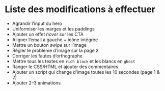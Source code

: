 # Liste des modifications à effectuer

- Agrandir l’input du hero
- Uniformiser les marges et les paddings
- Ajouter un effet *hover* sur les CTA
- Aligner l’email à gauche + icône intégrée
- Mettre un bouton *swipe* sur l’image
- Régler le problème d’image sur la page 2
- Corriger les fautes d’orthographe
- Mettre tous les textes en `rich black` et les blancs en `ghost`
- Ranger le CSS/HTML et ajouter des commentaires
- Ajouter un script qui change d’image toutes les 10 secondes (page 1 & 2)
- Ajouter 2–3 animations
